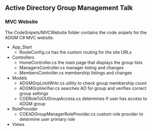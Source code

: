 ## Active Directory Group Management Talk

### MVC Website

The CodeSnipets/MVCWebsite folder contains the code snipets for the ADGM C\# MVC website.

- App\_Start 
  - RouteConfig\.cs has the custom routing for the site URLs
- Controllers
  - HomeController\.cs the main page that displays the group lists
  - ManagersController\.cs manager listing and changes
  - MembersController\.cs membership listings and changes
- Models
  - ADGMGrpLimitWrkr\.cs utility to check group membership count
  - ADGMGrpVerifier\.cs searches AD for group and verifies correct group settings
  - COERoleToOUGroupAccess\.cs determines if user has access to ADGM group
- RoleProvider
  - COEADGroupManagerRoleProvider\.cs custom role provider to determine user primary role
- Views



